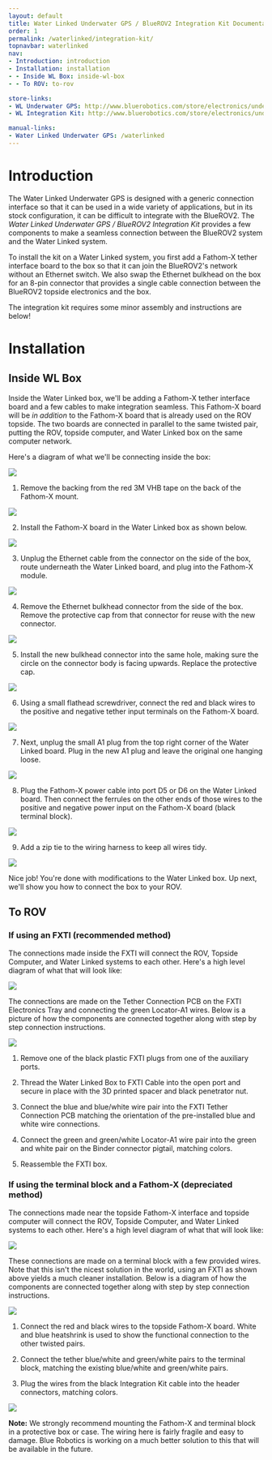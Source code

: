 ```yaml
---
layout: default
title: Water Linked Underwater GPS / BlueROV2 Integration Kit Documentation
order: 1
permalink: /waterlinked/integration-kit/
topnavbar: waterlinked
nav:
- Introduction: introduction
- Installation: installation
- - Inside WL Box: inside-wl-box
- - To ROV: to-rov

store-links:
- WL Underwater GPS: http://www.bluerobotics.com/store/electronics/underwater-gps/aps-wl-11001/
- WL Integration Kit: http://www.bluerobotics.com/store/electronics/underwater-gps/aps-wl-brov2-kit-r1/

manual-links:
- Water Linked Underwater GPS: /waterlinked
---
```


<!--<img src="/switch/cad/switch-4a.png" class="img-responsive" style="max-width:900px"  />-->

# Introduction

The Water Linked Underwater GPS is designed with a generic connection interface so that it can be used in a wide variety of applications, but in its stock configuration, it can be difficult to integrate with the BlueROV2. The *Water Linked Underwater GPS / BlueROV2 Integration Kit* provides a few components to make a seamless connection between the BlueROV2 system and the Water Linked system.

To install the kit on a Water Linked system, you first add a Fathom-X tether interface board to the box so that it can join the BlueROV2's network without an Ethernet switch. We also swap the Ethernet bulkhead on the box for an 8-pin connector that provides a single cable connection between the BlueROV2 topside electronics and the box.

The integration kit requires some minor assembly and instructions are below!

# Installation

## Inside WL Box

Inside the Water Linked box, we'll be adding a Fathom-X tether interface board and a few cables to make integration seamless. This Fathom-X board will be *in addition* to the Fathom-X board that is already used on the ROV topside. The two boards are connected in parallel to the same twisted pair, putting the ROV, topside computer, and Water Linked box on the same computer network.

Here's a diagram of what we'll be connecting inside the box:

<img src="/waterlinked/wlik-box-diagram-rev2.jpg" class="img-responsive img-center" style="max-width:600px" />

1. Remove the backing from the red 3M VHB tape on the back of the Fathom-X mount. 
<img src="/waterlinked/wlik-installation-1.jpg" class="img-responsive img-center" style="max-width:500px" />

2. Install the Fathom-X board in the Water Linked box as shown below.
<img src="/waterlinked/wlik-installation-2.jpg" class="img-responsive img-center" style="max-width:600px" />

3. Unplug the Ethernet cable from the connector on the side of the box, route underneath the Water Linked board, and plug into the Fathom-X module.
<img src="/waterlinked/wlik-installation-3.jpg" class="img-responsive img-center" style="max-width:600px" />

4. Remove the Ethernet bulkhead connector from the side of the box. Remove the protective cap from that connector for reuse with the new connector.
<img src="/waterlinked/wlik-installation-4.jpg" class="img-responsive img-center" style="max-width:600px" />

5. Install the new bulkhead connector into the same hole, making sure the circle on the connector body is facing upwards. Replace the protective cap.
<img src="/waterlinked/wlik-installation-5.jpg" class="img-responsive img-center" style="max-width:600px" />

6. Using a small flathead screwdriver, connect the red and black wires to the positive and negative tether input terminals on the Fathom-X board.
<img src="/waterlinked/wlik-installation-6.jpg" class="img-responsive img-center" style="max-width:600px" />

7. Next, unplug the small A1 plug from the top right corner of the Water Linked board. Plug in the new A1 plug and leave the original one hanging loose.
<img src="/waterlinked/wlik-installation-7.jpg" class="img-responsive img-center" style="max-width:600px" />

8. Plug the Fathom-X power cable into port D5 or D6 on the Water Linked board. Then connect the ferrules on the other ends of those wires to the positive and negative power input on the Fathom-X board (black terminal block).
<img src="/waterlinked/wlik-installation-8.jpg" class="img-responsive img-center" style="max-width:600px" />

9. Add a zip tie to the wiring harness to keep all wires tidy.
<img src="/waterlinked/wlik-installation-10.jpg" class="img-responsive img-center" style="max-width:600px" />

Nice job! You're done with modifications to the Water Linked box. Up next, we'll show you how to connect the box to your ROV.

## To ROV
### If using an FXTI (recommended method)
The connections made inside the FXTI will connect the ROV, Topside Computer, and Water Linked systems to each other. Here's a high level diagram of what that will look like:

<img src="/waterlinked/wlik-setup-diagram-fxti.png" class="img-responsive img-center" style="max-width:600px" />

The connections are made on the Tether Connection PCB on the FXTI Electronics Tray and connecting the green Locator-A1 wires. Below is a picture of how the components are connected together along with step by step connection instructions.

<img src="/waterlinked/wlik-setup-fxti.png" class="img-responsive img-center" style="max-width:600px" />

1. Remove one of the black plastic FXTI plugs from one of the auxiliary ports.

2. Thread the Water Linked Box to FXTI Cable into the open port and secure in place with the 3D printed spacer and black penetrator nut.

3. Connect the blue and blue/white wire pair into the FXTI Tether Connection PCB matching the orientation of the pre-installed blue and white wire connections.

3. Connect the green and green/white Locator-A1 wire pair into the green and white pair on the Binder connector pigtail, matching colors.

4. Reassemble the FXTI box.

### If using the terminal block and a Fathom-X (depreciated method)
The connections made near the topside Fathom-X interface and topside computer will connect the ROV, Topside Computer, and Water Linked systems to each other. Here's a high level diagram of what that will look like:

<img src="/waterlinked/wlik-setup-diagram.png" class="img-responsive img-center" style="max-width:600px" />

These connections are made on a terminal block with a few provided wires. Note that this isn't the nicest solution in the world, using an FXTI as shown above yields a much cleaner installation. Below is a diagram of how the components are connected together along with step by step connection instructions.

<img src="/waterlinked/wlik-temp-topside-1.jpg" class="img-responsive img-center" style="max-width:600px" />

1. Connect the red and black wires to the topside Fathom-X board. White and blue heatshrink is used to show the functional connection to the other twisted pairs.

2. Connect the tether blue/white and green/white pairs to the terminal block, matching the existing blue/white and green/white pairs. 

3. Plug the wires from the black Integration Kit cable into the header connectors, matching colors.

<img src="/waterlinked/wlik-temp-topside-2.jpg" class="img-responsive img-center" style="max-width:600px" />

**Note:** We strongly recommend mounting the Fathom-X and terminal block in a protective box or case. The wiring here is fairly fragile and easy to damage. Blue Robotics is working on a much better solution to this that will be available in the future.
